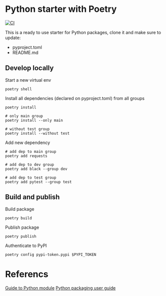 # Python starter with Poetry

[![CI](https://github.com/ablil/python-starter-poetry/actions/workflows/ci.yaml/badge.svg?event=push)](https://github.com/ablil/python-starter-poetry/actions/workflows/ci.yaml)

This is a ready to use starter for Python packages, clone it and make sure to update:

* pyproject.toml
* README.md

## Develop locally

Start a new virtual env
```shell
poetry shell
```

Install all dependencies (declared on pyproject.toml) from all groups
```shell
poetry install

# only main group
poetry install --only main

# without test group
poetry install --without test
```

Add new dependency
```shell
# add dep to main group
poetry add requests

# add dep to dev group
poetry add black --group dev

# add dep to test group
poetry add pytest --group test
```

## Build and publish

Build package
```shell
poetry build
```

Publish package
```shell
poetry publish
```

Authenticate to PyPI
```shell
poetry config pypi-token.pypi $PYPI_TOKEN
```


# Referencs

[Guide to Python module](https://docs.python.org/3/tutorial/modules.htmldir)
[Python packaging user guide](https://packaging.python.org/en/latest/)
